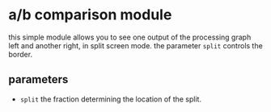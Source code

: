 # a/b comparison module

this simple module allows you to see one output of the processing graph left and
another right, in split screen mode. the parameter `split` controls the border.

## parameters

* `split` the fraction determining the location of the split.

